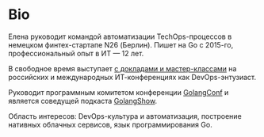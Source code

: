 # Bio

Елена руководит командой автоматизации TechOps-процессов в немецком финтех-стартапе N26 (Берлин). Пишет на Go с 2015-го, профессиональный опыт в ИТ — 12 лет.

В свободное время выступает [с докладами и мастер-классами](https://elena.grahovac.me/talks/) на российских и международных  ИТ-конференциях как DevOps-энтузиаст.

Руководит программным комитетом конференции [GolangConf](https://golangconf.ru/) и является соведущей подкаста [GolangShow](https://golangshow.com/).

Область интересов: DevOps-культура и автоматизация, построение нативных облачных сервисов, язык программирования Go.
